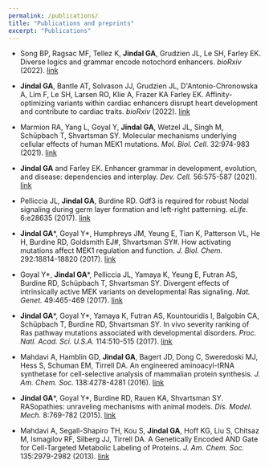 ```yaml
---
permalink: /publications/
title: "Publications and preprints"
excerpt: "Publications"
---
```


- Song BP, Ragsac MF, Tellez K, **Jindal GA**, Grudzien JL, Le SH, Farley EK. Diverse logics and grammar encode notochord enhancers. *bioRxiv* (2022). [link](https://www.biorxiv.org/content/10.1101/2022.07.25.501440v1)

- **Jindal GA**, Bantle AT, Solvason JJ, Grudzien JL, D'Antonio-Chronowska A, Lim F, Le SH, Larsen RO, Klie A, Frazer KA Farley EK. Affinity-optimizing variants within cardiac enhancers disrupt heart development and contribute to cardiac traits. *bioRxiv* (2022). [link](https://www.biorxiv.org/content/10.1101/2022.05.27.493636v1)

- Marmion RA, Yang L, Goyal Y, **Jindal GA**, Wetzel JL, Singh M, Schüpbach T, Shvartsman SY. Molecular mechanisms underlying cellular effects of human MEK1 mutations. *Mol. Biol. Cell.* 32:974-983 (2021). [link](https://www.molbiolcell.org/doi/pdf/10.1091/mbc.E20-10-0625)

- **Jindal GA** and Farley EK. Enhancer grammar in development, evolution, and disease: dependencies and interplay. *Dev. Cell.* 56:575-587 (2021). [link](https://www.sciencedirect.com/science/article/pii/S1534580721001568)

- Pelliccia JL, **Jindal GA**, Burdine RD. Gdf3 is required for robust Nodal signaling during germ layer formation and left-right patterning. *eLife*. 6:e28635 (2017). [link](https://elifesciences.org/articles/28635.pdf)

- **Jindal GA**\*, Goyal Y\*, Humphreys JM, Yeung E, Tian K, Patterson VL, He H, Burdine RD, Goldsmith EJ#, Shvartsman SY#. How activating mutations affect MEK1 regulation and function. *J. Biol. Chem.* 292:18814-18820 (2017). [link](https://www.jbc.org/article/S0021-9258(20)32928-8/fulltext)

- Goyal Y\*, **Jindal GA**\*, Pelliccia JL, Yamaya K, Yeung E, Futran AS, Burdine RD, Schüpbach T, Shvartsman SY. Divergent effects of intrinsically active MEK variants on developmental Ras signaling. *Nat. Genet.* 49:465-469 (2017). [link](https://oar.princeton.edu/bitstream/88435/pr1cn2j/1/AM_Divergent_effects_of_activating_mutations_2017.pdf)

- **Jindal GA**\*, Goyal Y\*, Yamaya K, Futran AS, Kountouridis I, Balgobin CA, Schüpbach T, Burdine RD, Shvartsman SY. In vivo severity ranking of Ras pathway mutations associated with developmental disorders. *Proc. Natl. Acad. Sci. U.S.A.* 114:510-515 (2017). [link](https://www.pnas.org/doi/full/10.1073/pnas.1615651114)

- Mahdavi A, Hamblin GD, **Jindal GA**, Bagert JD, Dong C, Sweredoski MJ, Hess S, Schuman EM, Tirrell DA. An engineered aminoacyl-tRNA synthetase for cell-selective analysis of mammalian protein synthesis. *J. Am. Chem. Soc.* 138:4278-4281 (2016). [link](https://pubs.acs.org/doi/full/10.1021/jacs.5b08980)

- **Jindal GA**\*, Goyal Y\*, Burdine RD, Rauen KA, Shvartsman SY. RASopathies: unraveling mechanisms with animal models. *Dis. Model. Mech.* 8:769-782 (2015). [link](https://journals.biologists.com/dmm/article/8/8/769/53531)

- Mahdavi A, Segall-Shapiro TH, Kou S, **Jindal GA**, Hoff KG, Liu S, Chitsaz M, Ismagilov RF, Silberg JJ, Tirrell DA. A Genetically Encoded AND Gate for Cell-Targeted Metabolic Labeling of Proteins. *J. Am. Chem. Soc.* 135:2979-2982 (2013). [link](https://pubs.acs.org/doi/full/10.1021/ja400448f)
